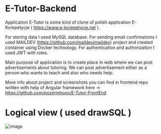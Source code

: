 # E-Tutor-Backend
Application E-Tutor is some kind of clone of polish application E-Korepetycje ( https://www.e-korepetycje.net ).

For storing data I used MySQL database. For sending email confirmations I used MAILDEV (https://github.com/maildev/maildev) project and created container using Docker technology. For authentication and authorization I used JWT with roles.

Main purpose of application is to create place in web where we can post advertisements about tutoring. We can post advertisement either as a person who wants to teach and also who needs help.

More info about project and screenshots you can find in frontend repo written with help of Angular framework here -> https://github.com/pozerinhooo/E-Tutor-FrontEnd

# Logical view ( used drawSQL )
![image](https://user-images.githubusercontent.com/95829811/199782798-785e658c-dbe0-41a5-aab7-b9307811b0fc.png)


